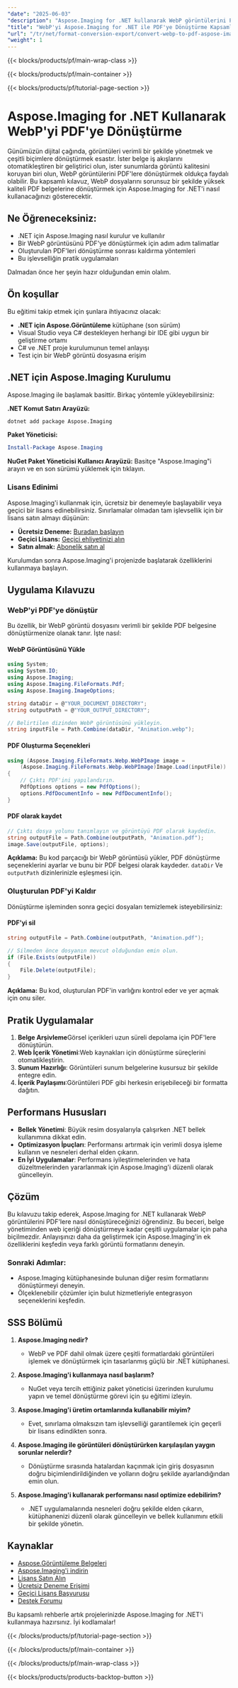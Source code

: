 ```yaml
---
"date": "2025-06-03"
"description": "Aspose.Imaging for .NET kullanarak WebP görüntülerini PDF'ye nasıl dönüştüreceğinizi öğrenin. Belge iş akışlarını otomatikleştirmek ve görüntü kalitesini korumak için bu adım adım kılavuzu izleyin."
"title": "WebP'yi Aspose.Imaging for .NET ile PDF'ye Dönüştürme Kapsamlı Bir Kılavuz"
"url": "/tr/net/format-conversion-export/convert-webp-to-pdf-aspose-imaging-net/"
"weight": 1
---
```


{{< blocks/products/pf/main-wrap-class >}}

{{< blocks/products/pf/main-container >}}

{{< blocks/products/pf/tutorial-page-section >}}
# Aspose.Imaging for .NET Kullanarak WebP'yi PDF'ye Dönüştürme

Günümüzün dijital çağında, görüntüleri verimli bir şekilde yönetmek ve çeşitli biçimlere dönüştürmek esastır. İster belge iş akışlarını otomatikleştiren bir geliştirici olun, ister sunumlarda görüntü kalitesini koruyan biri olun, WebP görüntülerini PDF'lere dönüştürmek oldukça faydalı olabilir. Bu kapsamlı kılavuz, WebP dosyalarını sorunsuz bir şekilde yüksek kaliteli PDF belgelerine dönüştürmek için Aspose.Imaging for .NET'i nasıl kullanacağınızı gösterecektir.

## Ne Öğreneceksiniz:
- .NET için Aspose.Imaging nasıl kurulur ve kullanılır
- Bir WebP görüntüsünü PDF'ye dönüştürmek için adım adım talimatlar
- Oluşturulan PDF'leri dönüştürme sonrası kaldırma yöntemleri
- Bu işlevselliğin pratik uygulamaları

Dalmadan önce her şeyin hazır olduğundan emin olalım.

## Ön koşullar

Bu eğitimi takip etmek için şunlara ihtiyacınız olacak:

- **.NET için Aspose.Görüntüleme** kütüphane (son sürüm)
- Visual Studio veya C# destekleyen herhangi bir IDE gibi uygun bir geliştirme ortamı
- C# ve .NET proje kurulumunun temel anlayışı
- Test için bir WebP görüntü dosyasına erişim

## .NET için Aspose.Imaging Kurulumu

Aspose.Imaging ile başlamak basittir. Birkaç yöntemle yükleyebilirsiniz:

**.NET Komut Satırı Arayüzü:**
```bash
dotnet add package Aspose.Imaging
```

**Paket Yöneticisi:**
```powershell
Install-Package Aspose.Imaging
```

**NuGet Paket Yöneticisi Kullanıcı Arayüzü:**
Basitçe "Aspose.Imaging"i arayın ve en son sürümü yüklemek için tıklayın.

### Lisans Edinimi

Aspose.Imaging'i kullanmak için, ücretsiz bir denemeyle başlayabilir veya geçici bir lisans edinebilirsiniz. Sınırlamalar olmadan tam işlevsellik için bir lisans satın almayı düşünün:

- **Ücretsiz Deneme:** [Buradan başlayın](https://releases.aspose.com/imaging/net/)
- **Geçici Lisans:** [Geçici ehliyetinizi alın](https://purchase.aspose.com/temporary-license/)
- **Satın almak:** [Abonelik satın al](https://purchase.aspose.com/buy)

Kurulumdan sonra Aspose.Imaging'i projenizde başlatarak özelliklerini kullanmaya başlayın.

## Uygulama Kılavuzu

### WebP'yi PDF'ye dönüştür

Bu özellik, bir WebP görüntü dosyasını verimli bir şekilde PDF belgesine dönüştürmenize olanak tanır. İşte nasıl:

#### WebP Görüntüsünü Yükle
```csharp
using System;
using System.IO;
using Aspose.Imaging;
using Aspose.Imaging.FileFormats.Pdf;
using Aspose.Imaging.ImageOptions;

string dataDir = @"YOUR_DOCUMENT_DIRECTORY";
string outputPath = @"YOUR_OUTPUT_DIRECTORY";

// Belirtilen dizinden WebP görüntüsünü yükleyin.
string inputFile = Path.Combine(dataDir, "Animation.webp");
```

#### PDF Oluşturma Seçenekleri
```csharp
using (Aspose.Imaging.FileFormats.Webp.WebPImage image = 
    (Aspose.Imaging.FileFormats.Webp.WebPImage)Image.Load(inputFile))
{
    // Çıktı PDF'ini yapılandırın.
    PdfOptions options = new PdfOptions();
    options.PdfDocumentInfo = new PdfDocumentInfo();
}
```

#### PDF olarak kaydet
```csharp
// Çıktı dosya yolunu tanımlayın ve görüntüyü PDF olarak kaydedin.
string outputFile = Path.Combine(outputPath, "Animation.pdf");
image.Save(outputFile, options);
```
**Açıklama:** Bu kod parçacığı bir WebP görüntüsü yükler, PDF dönüştürme seçeneklerini ayarlar ve bunu bir PDF belgesi olarak kaydeder. `dataDir` Ve `outputPath` dizinlerinizle eşleşmesi için.

### Oluşturulan PDF'yi Kaldır

Dönüştürme işleminden sonra geçici dosyaları temizlemek isteyebilirsiniz:

#### PDF'yi sil
```csharp
string outputFile = Path.Combine(outputPath, "Animation.pdf");

// Silmeden önce dosyanın mevcut olduğundan emin olun.
if (File.Exists(outputFile))
{
    File.Delete(outputFile);
}
```
**Açıklama:** Bu kod, oluşturulan PDF'in varlığını kontrol eder ve yer açmak için onu siler.

## Pratik Uygulamalar

1. **Belge Arşivleme**Görsel içerikleri uzun süreli depolama için PDF'lere dönüştürün.
2. **Web İçerik Yönetimi**:Web kaynakları için dönüştürme süreçlerini otomatikleştirin.
3. **Sunum Hazırlığı**: Görüntüleri sunum belgelerine kusursuz bir şekilde entegre edin.
4. **İçerik Paylaşımı**:Görüntüleri PDF gibi herkesin erişebileceği bir formatta dağıtın.

## Performans Hususları

- **Bellek Yönetimi**: Büyük resim dosyalarıyla çalışırken .NET bellek kullanımına dikkat edin.
- **Optimizasyon İpuçları**: Performansı artırmak için verimli dosya işleme kullanın ve nesneleri derhal elden çıkarın.
- **En İyi Uygulamalar**: Performans iyileştirmelerinden ve hata düzeltmelerinden yararlanmak için Aspose.Imaging'i düzenli olarak güncelleyin.

## Çözüm

Bu kılavuzu takip ederek, Aspose.Imaging for .NET kullanarak WebP görüntülerini PDF'lere nasıl dönüştüreceğinizi öğrendiniz. Bu beceri, belge yönetiminden web içeriği dönüştürmeye kadar çeşitli uygulamalar için paha biçilmezdir. Anlayışınızı daha da geliştirmek için Aspose.Imaging'in ek özelliklerini keşfedin veya farklı görüntü formatlarını deneyin.

### Sonraki Adımlar:
- Aspose.Imaging kütüphanesinde bulunan diğer resim formatlarını dönüştürmeyi deneyin.
- Ölçeklenebilir çözümler için bulut hizmetleriyle entegrasyon seçeneklerini keşfedin.

## SSS Bölümü

1. **Aspose.Imaging nedir?**
   - WebP ve PDF dahil olmak üzere çeşitli formatlardaki görüntüleri işlemek ve dönüştürmek için tasarlanmış güçlü bir .NET kütüphanesi.

2. **Aspose.Imaging'i kullanmaya nasıl başlarım?**
   - NuGet veya tercih ettiğiniz paket yöneticisi üzerinden kurulumu yapın ve temel dönüştürme görevi için şu eğitimi izleyin.

3. **Aspose.Imaging'i üretim ortamlarında kullanabilir miyim?**
   - Evet, sınırlama olmaksızın tam işlevselliği garantilemek için geçerli bir lisans edindikten sonra.

4. **Aspose.Imaging ile görüntüleri dönüştürürken karşılaşılan yaygın sorunlar nelerdir?**
   - Dönüştürme sırasında hatalardan kaçınmak için giriş dosyasının doğru biçimlendirildiğinden ve yolların doğru şekilde ayarlandığından emin olun.

5. **Aspose.Imaging'i kullanarak performansı nasıl optimize edebilirim?**
   - .NET uygulamalarında nesneleri doğru şekilde elden çıkarın, kütüphanenizi düzenli olarak güncelleyin ve bellek kullanımını etkili bir şekilde yönetin.

## Kaynaklar

- [Aspose.Görüntüleme Belgeleri](https://reference.aspose.com/imaging/net/)
- [Aspose.Imaging'i indirin](https://releases.aspose.com/imaging/net/)
- [Lisans Satın Alın](https://purchase.aspose.com/buy)
- [Ücretsiz Deneme Erişimi](https://releases.aspose.com/imaging/net/)
- [Geçici Lisans Başvurusu](https://purchase.aspose.com/temporary-license/)
- [Destek Forumu](https://forum.aspose.com/c/imaging/10)

Bu kapsamlı rehberle artık projelerinizde Aspose.Imaging for .NET'i kullanmaya hazırsınız. İyi kodlamalar!

{{< /blocks/products/pf/tutorial-page-section >}}

{{< /blocks/products/pf/main-container >}}

{{< /blocks/products/pf/main-wrap-class >}}

{{< blocks/products/products-backtop-button >}}